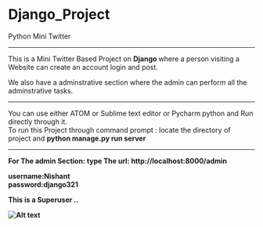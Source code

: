 # Django_Project
Python Mini Twitter 
<hr>
This is a Mini Twitter Based Project on <Strong> Django </strong> where a person visiting a Website can create an account login and post.
<p>
We also have a adminstrative section where the admin can perform all the adminstrative tasks.
  <br>
  <p>
  
 
  
  
  <hr>
  You can use either ATOM or Sublime text editor or Pycharm python and Run directly through it. <br>
  To run this Project through command prompt  : locate the directory of project and  <b> python manage.py run server
  <br> <hr>
  For The admin Section: type The url:  http://localhost:8000/admin <p>
  </p>
username:Nishant <br>
password:django321  

   This is a Superuser ..


  
  

![Alt text](https://github.com/NishantGautam023/Django_Project/blob/master/home.png)

